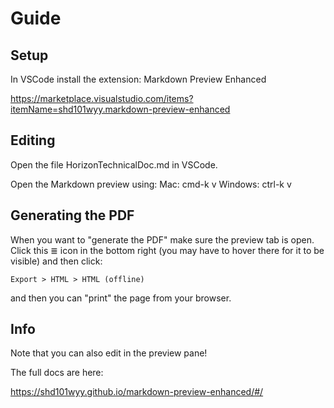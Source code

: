 # Guide

## Setup

In VSCode install the extension:
  Markdown Preview Enhanced

  https://marketplace.visualstudio.com/items?itemName=shd101wyy.markdown-preview-enhanced

## Editing

Open the file HorizonTechnicalDoc.md in VSCode.

Open the Markdown preview using:
  Mac: cmd-k v
  Windows: ctrl-k v

## Generating the PDF

When you want to "generate the PDF" make sure the preview tab is open. Click this ≣ icon in the bottom right (you may have to hover there for it to be visible) and then click:
```
Export > HTML > HTML (offline)
```
and then you can "print" the page from your browser.

## Info

Note that you can also edit in the preview pane!

The full docs are here:

https://shd101wyy.github.io/markdown-preview-enhanced/#/